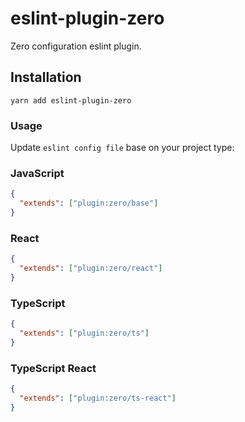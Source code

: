 # eslint-plugin-zero
Zero configuration eslint plugin.

## Installation
`yarn add eslint-plugin-zero`


### Usage
Update `eslint config file` base on your project type:
### JavaScript
```json
{
  "extends": ["plugin:zero/base"]
}
```

### React
```json
{
  "extends": ["plugin:zero/react"]
}
```

### TypeScript
```json
{
  "extends": ["plugin:zero/ts"]
}
```

### TypeScript React
```json
{
  "extends": ["plugin:zero/ts-react"]
}
```

